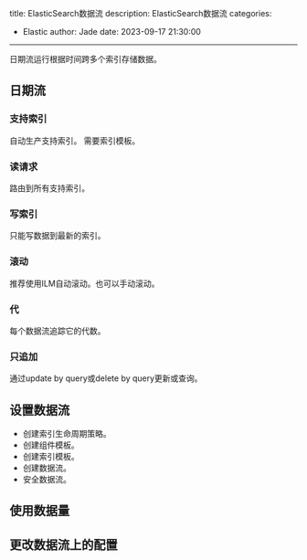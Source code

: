 title: ElasticSearch数据流
description: ElasticSearch数据流
categories:
  - Elastic
author: Jade
date: 2023-09-17 21:30:00
---

日期流运行根据时间跨多个索引存储数据。

## 日期流
### 支持索引
自动生产支持索引。
需要索引模板。

### 读请求
路由到所有支持索引。

### 写索引
只能写数据到最新的索引。

### 滚动
推荐使用ILM自动滚动。也可以手动滚动。

### 代
每个数据流追踪它的代数。

### 只追加
通过update by query或delete by query更新或查询。

## 设置数据流
- 创建索引生命周期策略。
- 创建组件模板。
- 创建索引模板。
- 创建数据流。
- 安全数据流。

## 使用数据量


## 更改数据流上的配置
